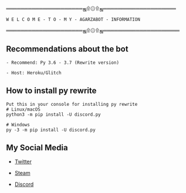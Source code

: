 ═════════════════════ஜ۩۞۩ஜ════════════════════

    W E L C O M E - T O - M Y - AGARZABOT - INFORMATION

═════════════════════ஜ۩۞۩ஜ═════════════════════

## Recommendations about the bot
```
- Recommend: Py 3.6 - 3.7 (Rewrite version)

- Host: Heroku/Glitch 
```

## How to install py rewrite 
``` 
Put this in your console for installing py rewrite
# Linux/macOS
python3 -m pip install -U discord.py

# Windows
py -3 -m pip install -U discord.py
```


## My Social Media

- [Twitter](https://twitter.com/adrian_bhx)

- [Steam](https://steamcommunity.com/id/ccsslover)

- [Discord](https://discord.bio/p/poundscoin)
